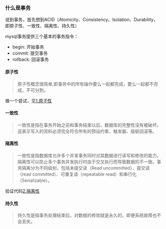 ### 什么是事务

说到事务，首先想到ACID（Atomicity、Consistency、Isolation、Durability，即原子性、一致性、隔离性、持久性）

mysql事务提供三个基本的事务指令：

* begin: 开始事务
* commit: 提交事务
* rollback: 回滚事务

#### 原子性

> 原子性概念很简单,即事务中的所有操作要么一起都完成，要么一起都不完成，不可分割。

做一个尝试，见[1.原子性](./1.原子性)

#### 一致性

> 一致性是指在事务开始之前和事务结束以后，数据库的完整性没有被破坏。这表示写入的资料必须完全符合所有的预设约束、触发器、级联回滚等。

#### 隔离性

> 一致性是指数据库允许多个并发事务同时对其数据进行读写和修改的能力，隔离性可以防止多个事务并发执行时由于交叉执行而导致数据的不一致。事务隔离分为不同级别，包括未提交读（Read uncommitted）、提交读（read committed）、可重复读（repeatable read）和串行化（Serializable）。

验证代码[2.隔离性](./2.隔离性)

#### 持久性

> 持久性是指事务处理结束后，对数据的修改就是永久的，即便系统故障也不会丢失。

